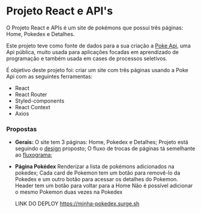 # **Projeto React e API's**
O Projeto React e APIs é um site de pokémons que possui três páginas: Home, Pokedex e Detalhes.

Este projeto teve como fonte de dados para a sua criação a [Poke Api](https://pokeapi.co/ "Poke Api"), uma Api pública, muito usada para aplicações focadas em aprendizado de programação e também usada em cases de processos seletivos.

É objetivo deste projeto foi: criar um site com três páginas usando a Poke Api com as seguintes ferramentas:

- React
- React Router
- Styled-components
- React Context
- Axios

### **Propostas**
- **Gerais:**
	 O site tem 3 páginas: Home, Pokedex e Detalhes;
	 Projeto está seguindo o [design](https://www.figma.com/file/KseyA2Ofghiek2Cy3ZaDre/Poked%C3%A9x?t=AEi3zEmWmarf1FbP-0 "design") proposto;
	 O fluxo de trocas de páginas tá semelhante ao [fluxograma](https://www.figma.com/proto/KseyA2Ofghiek2Cy3ZaDre/Poked%C3%A9x?page-id=0%3A1&node-id=2%3A2&viewport=358%2C197%2C0.27&scaling=scale-down&starting-point-node-id=2%3A2 "fluxograma");

- **Página Pokédex**
	 Renderizar a lista de pokémons adicionados na pokedex;
	 Cada card de Pokemon tem um botão para removê-lo da Pokedex e um outro botão para acessar os detalhes do Pokemon.
	 Header tem um botão para voltar para a Home
	 Não é possível adicionar o mesmo Pokemon duas vezes na Pokedex

  LINK DO DEPLOY
  https://minha-pokedex.surge.sh
